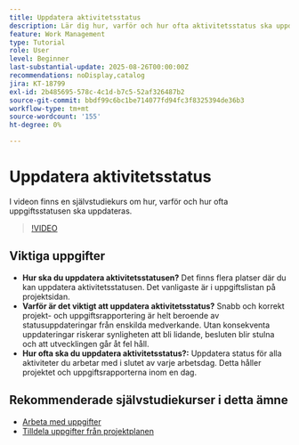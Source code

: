 ```yaml
---
title: Uppdatera aktivitetsstatus
description: Lär dig hur, varför och hur ofta aktivitetsstatus ska uppdateras.
feature: Work Management
type: Tutorial
role: User
level: Beginner
last-substantial-update: 2025-08-26T00:00:00Z
recommendations: noDisplay,catalog
jira: KT-18799
exl-id: 2b485695-578c-4c1d-b7c5-52af326487b2
source-git-commit: bbdf99c6bc1be714077fd94fc3f8325394de36b3
workflow-type: tm+mt
source-wordcount: '155'
ht-degree: 0%

---
```


# Uppdatera aktivitetsstatus

I videon finns en självstudiekurs om hur, varför och hur ofta uppgiftsstatusen ska uppdateras.

>[!VIDEO](https://video.tv.adobe.com/v/3471167/?quality=12&learn=on&enablevpops=1)

## Viktiga uppgifter

* **Hur ska du uppdatera aktivitetsstatusen?** Det finns flera platser där du kan uppdatera aktivitetsstatusen. Det vanligaste är i uppgiftslistan på projektsidan.
* **Varför är det viktigt att uppdatera aktivitetsstatus?** Snabb och korrekt projekt- och uppgiftsrapportering är helt beroende av statusuppdateringar från enskilda medverkande. Utan konsekventa uppdateringar riskerar synligheten att bli lidande, besluten blir stulna och att utvecklingen går åt fel håll.
* **Hur ofta ska du uppdatera aktivitetsstatus?:** Uppdatera status för alla aktiviteter du arbetar med i slutet av varje arbetsdag. Detta håller projektet och uppgiftsrapporterna inom en dag.


## Rekommenderade självstudiekurser i detta ämne

* [Arbeta med uppgifter](/help/manage-work/tasks/work-with-tasks.md)
* [Tilldela uppgifter från projektplanen](/help/manage-work/tasks/assign-tasks-from-the-project-plan.md)
